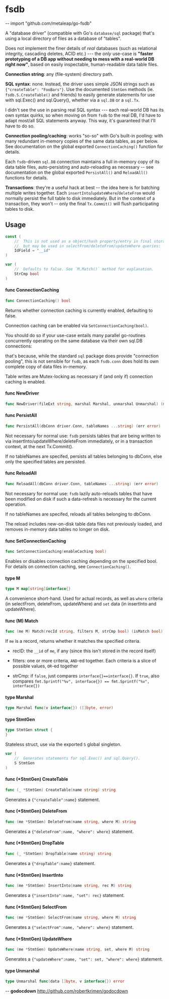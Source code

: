 # fsdb
--
    import "github.com/metaleap/go-fsdb"

A "database driver" (compatible with Go's `database/sql` package) that's using a
local directory of files as a database of "tables".

Does not implement the finer details of *real* databases (such as relational
integrity, cascading deletes, ACID etc.) --- the *only* use-case is **"faster
prototyping of a DB app without needing to mess with a real-world DB right
now"**, based on easily inspectable, human-readable data table files.

**Connection string**: any (file-system) directory path.

**SQL syntax**: none. Instead, the driver uses simple JSON strings such as
`{"createTable": "FooBars"}`. Use the documented `StmtGen` methods (ie.
`fsdb.S.CreateTable()` and friends) to easily generate statements for use with
sql.Exec() and sql.Query(), whether via a `sql.DB` or a `sql.Tx`.

I didn't see the use in parsing real SQL syntax --- each real-world DB has its
own syntax quirks, so when moving on from `fsdb` to the real DB, I'd have to
adapt most/all SQL statements anyway. This way, it's guaranteed that I'll have
to do so.

**Connection pooling/caching**: works "so-so" with Go's built-in pooling: with
many redundant in-memory copies of the same data tables, as per below. See
documentation on the global exported `ConnectionCaching()` function for details.

Each `fsdb`-driven `sql.DB` connection maintains a full in-memory copy of its
data table files, auto-persisting and auto-reloading as necessary -- see
documentation on the global exported `PersistAll()` and `ReloadAll()` functions
for details.

**Transactions**: they're a useful hack at best -- the idea here is for batching
multiple writes together. Each `insertInto`/`updateWhere`/`deleteFrom` would
normally persist the full table to disk immediately. But in the context of a
transaction, they won't -- only the final `Tx.Commit()` will flush participating
tables to disk.

## Usage

```go
const (
	//	This is not used as a object/hash property/entry in final storage
	//	but may be used in selectFrom/deleteFrom/updateWhere queries:
	IdField = "__id"
)
```

```go
var (
	//	Defaults to false. See `M.Match()` method for explanation.
	StrCmp bool
)
```

#### func  ConnectionCaching

```go
func ConnectionCaching() bool
```
Returns whether connection caching is currently enabled, defaulting to false.

Connection caching can be enabled via `SetConnectionCaching(bool)`.

You should do so if your use-case entails many parallel go-routines concurrently
operating on the same database via their own sql.DB connections:

that's because, while the standard `sql` package does provide "connection
pooling", this is not sensible for `fsdb`, as each `fsdb.conn` does hold its own
complete copy of data files in-memory.

Table writes are Mutex-locking as necessary if (and only if) connection caching
is enabled.

#### func  NewDriver

```go
func NewDriver(fileExt string, marshal Marshal, unmarshal Unmarshal) (me driver.Driver)
```

#### func  PersistAll

```go
func PersistAll(dbConn driver.Conn, tableNames ...string) (err error)
```
Not necessary for normal use: `fsdb` persists tables that are being written to
via insertInto/updateWhere/deleteFrom immediately, or in a transaction context,
at the next Tx.Commit().

If no tableNames are specifed, persists all tables belonging to dbConn, else
only the specified tables are persisted.

#### func  ReloadAll

```go
func ReloadAll(dbConn driver.Conn, tableNames ...string) (err error)
```
Not necessary for normal use: `fsdb` lazily auto-reloads tables that have been
modified on disk if such a data-refresh is necessary for the current operation.

If no tableNames are specifed, reloads all tables belonging to dbConn.

The reload includes new-on-disk table data files not previously loaded, and
removes in-memory data tables no longer on disk.

#### func  SetConnectionCaching

```go
func SetConnectionCaching(enableCaching bool)
```
Enables or disables connection caching depending on the specified bool. For
details on connection caching, see `ConnectionCaching()`.

#### type M

```go
type M map[string]interface{}
```

A convenience short-hand. Used for actual records, as well as `where` criteria
(in selectFrom, deleteFrom, updateWhere) and `set` data (in insertInto and
updateWhere).

#### func (M) Match

```go
func (me M) Match(recId string, filters M, strCmp bool) (isMatch bool)
```
If `me` is a record, returns whether it matches the specified criteria.

- recID: the `__id` of `me`, if any (since this isn't stored in the record
itself)

- filters: one or more criteria, `AND`-ed together. Each criteria is a slice of
possible values, `OR`-ed together

- strCmp: if `false`, just compares `interface{}==interface{}`. If `true`, also
compares `fmt.Sprintf("%v", interface{}) == fmt.Sprintf("%v", interface{})`

#### type Marshal

```go
type Marshal func(v interface{}) ([]byte, error)
```


#### type StmtGen

```go
type StmtGen struct {
}
```

Stateless struct, use via the exported `S` global singleton.

```go
var (
	//	Generates statements for sql.Exec() and sql.Query().
	S StmtGen
)
```

#### func (*StmtGen) CreateTable

```go
func (_ *StmtGen) CreateTable(name string) string
```
Generates a `{"createTable":name}` statement.

#### func (*StmtGen) DeleteFrom

```go
func (me *StmtGen) DeleteFrom(name string, where M) string
```
Generates a `{"deleteFrom":name, "where": where}` statement.

#### func (*StmtGen) DropTable

```go
func (_ *StmtGen) DropTable(name string) string
```
Generates a `{"dropTable":name}` statement.

#### func (*StmtGen) InsertInto

```go
func (me *StmtGen) InsertInto(name string, rec M) string
```
Generates a `{"insertInto":name, "set": rec}` statement.

#### func (*StmtGen) SelectFrom

```go
func (me *StmtGen) SelectFrom(name string, where M) string
```
Generates a `{"selectFrom":name, "where": where}` statement.

#### func (*StmtGen) UpdateWhere

```go
func (me *StmtGen) UpdateWhere(name string, set, where M) string
```
Generates a `{"updateWhere":name, "set": set, "where": where}` statement.

#### type Unmarshal

```go
type Unmarshal func(data []byte, v interface{}) error
```

--
**godocdown** http://github.com/robertkrimen/godocdown
